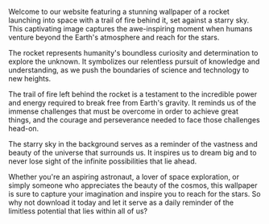 <!--
Write me content for website with wallpaper "An image of a rocket launching into space with a trail of fire behind it, set against a starry sky."
-->

<!--font:Montserrat-->

Welcome to our website featuring a stunning wallpaper of a rocket launching into space with a trail of fire behind it, set against a starry sky. This captivating image captures the awe-inspiring moment when humans venture beyond the Earth's atmosphere and reach for the stars.

The rocket represents humanity's boundless curiosity and determination to explore the unknown. It symbolizes our relentless pursuit of knowledge and understanding, as we push the boundaries of science and technology to new heights.

The trail of fire left behind the rocket is a testament to the incredible power and energy required to break free from Earth's gravity. It reminds us of the immense challenges that must be overcome in order to achieve great things, and the courage and perseverance needed to face those challenges head-on.

The starry sky in the background serves as a reminder of the vastness and beauty of the universe that surrounds us. It inspires us to dream big and to never lose sight of the infinite possibilities that lie ahead.

Whether you're an aspiring astronaut, a lover of space exploration, or simply someone who appreciates the beauty of the cosmos, this wallpaper is sure to capture your imagination and inspire you to reach for the stars. So why not download it today and let it serve as a daily reminder of the limitless potential that lies within all of us?
